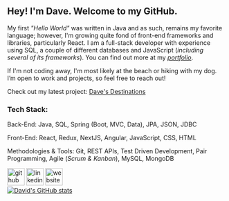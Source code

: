 ## Hey! I'm Dave. Welcome to my GitHub.

My first _"Hello World"_ was written in Java and as such, remains my favorite language; however, I'm growing quite fond of front-end frameworks and libraries, particularly React. I am a full-stack developer with experience using SQL, a couple of different databases and JavaScript (_including several of its frameworks_). You can find out more at my [_portfolio_](https://dave-estrada.com/).

If I'm not coding away, I'm most likely at the beach or hiking with my dog. I’m open to work and projects, so feel free to reach out!



Check out my latest project: [Dave's Destinations](https://daves-destinations.vercel.app/)

### Tech Stack:

Back-End:
Java, SQL, Spring (Boot, MVC, Data), JPA, JSON, JDBC

Front-End: 
React, Redux, NextJS, Angular, JavaScript, CSS, HTML

Methodologies & Tools:
Git, REST APIs, Test Driven Development, Pair Programming, Agile (_Scrum & Kanban_), MySQL, MongoDB


[<img src='https://cdn.jsdelivr.net/npm/simple-icons@3.0.1/icons/github.svg' alt='github' height='40'>](https://github.com/David-EstradaSD) [<img src='https://cdn.jsdelivr.net/npm/simple-icons@3.0.1/icons/linkedin.svg' alt='linkedin' height='40'>](https://www.linkedin.com/in/https://www.linkedin.com/in/dave-estrada//)  [<img src='https://cdn.jsdelivr.net/npm/simple-icons@3.0.1/icons/icloud.svg' alt='website' height='40'>](https://dave-estrada.com/)  
[![David's GitHub stats](https://github-readme-stats.vercel.app/api?username=David-EstradaSD&theme=tokyonight&show_icons=true)](https://github.com/David-EstradaSD/github-readme-stats)
